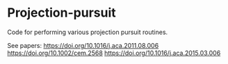 # Projection-pursuit
Code for performing various projection pursuit routines.

See papers:
https://doi.org/10.1016/j.aca.2011.08.006
https://doi.org/10.1002/cem.2568
https://doi.org/10.1016/j.aca.2015.03.006
